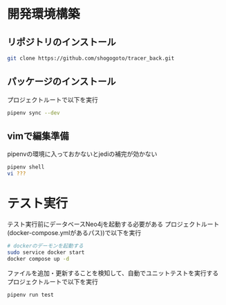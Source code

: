 # 開発環境構築
## リポジトリのインストール
```bash
git clone https://github.com/shogogoto/tracer_back.git
```
## パッケージのインストール
プロジェクトルートで以下を実行
```bash
pipenv sync --dev
```

## vimで編集準備
pipenvの環境に入っておかないとjediの補完が効かない
```bash
pipenv shell
vi ???
```

# テスト実行
テスト実行前にデータベースNeo4jを起動する必要がある
プロジェクトルート(docker-compose.ymlがあるパス))で以下を実行
```bash
# dockerのデーモンを起動する
sudo service docker start
docker compose up -d
```

ファイルを追加・更新することを検知して、自動でユニットテストを実行する
プロジェクトルートで以下を実行
```bash
pipenv run test
```
